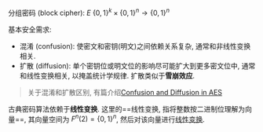 分组密码 (block cipher): $E\ \{0, 1\}^{k}\times \{0, 1\}^{n}\to \{0, 1\}^{n}$

基本安全需求:
- 混淆 (confusion): 使密文和密钥(明文)之间依赖关系复杂, 通常和非线性变换相关.
- 扩散 (diffusion): 单个密钥位或明文位的影响尽可能扩大到更多密文位中, 通常和线性变换相关, 以掩盖统计学规律. 扩散类似于**雪崩效应**.

> 关于混淆和扩散区别, 有篇介绍[Confusion and Diffusion in AES](https://crypto.stackexchange.com/questions/51219/confusion-and-diffusion-in-the-aes-functions)


古典密码算法依赖于**线性变换**. 这里的==线性变换, 指将整数按二进制位理解为向量==, 其向量空间为 $F^{n}(2)=\{0,1\}^{n}$, 然后对该向量进行[线性变换](../../代数/线性代数/线性变换.md).